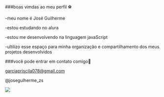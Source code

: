 ###boas vimdas ao meu perfil ⚽

-meu nome é José Guilherme

-estou estudando no alura

-estou me desenvolvendo na linguagem javaScript

-ultilizo esse espaço para minha organização e compartilhamento dos meus projetos desenvolvidos

###você pode entrar em contato comigo📧

garciapriscila078@gmail.com

@josegulherme_zs

![](https://media1.tenor.com/m/COM78THbePQAAAAd/neymar.gif)

